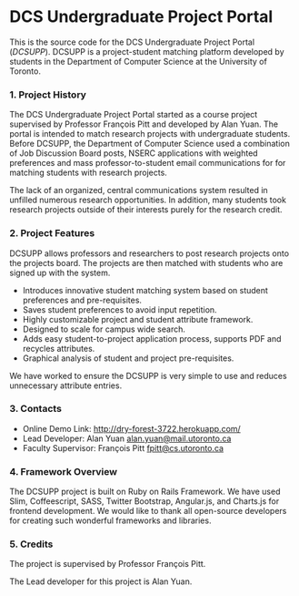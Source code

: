 # DCS Undergraduate Project Portal

This is the source code for the DCS Undergraduate Project Portal (_DCSUPP_). 
DCSUPP is a project-student matching platform developed by students in the 
Department of Computer Science at the University of Toronto.

### 1. Project History

The DCS Undergraduate Project Portal started as a course project supervised 
by Professor François Pitt and developed by Alan Yuan. The portal is intended 
to match research projects with undergraduate students. Before DCSUPP, the 
Department of Computer Science used a combination of Job Discussion 
Board posts, NSERC applications with weighted preferences and mass professor-to-student email communications for for matching students with research projects.

The lack of an organized, central communications system resulted in unfilled numerous research 
opportunities. In addition, many students 
took research projects outside of their interests purely for the research 
credit.

### 2. Project Features

DCSUPP allows professors and researchers to post research projects onto the 
projects board. The projects are then matched with students who are signed up 
with the system.

* Introduces innovative student matching system based on student preferences 
  and pre-requisites.
* Saves student preferences to avoid input repetition.
* Highly customizable project and student attribute framework.
* Designed to scale for campus wide search.
* Adds easy student-to-project application process, supports PDF and recycles 
  attributes.
* Graphical analysis of student and project pre-requisites.

We have worked to ensure the DCSUPP is very simple to use and reduces 
unnecessary attribute entries.

### 3. Contacts

* Online Demo Link: <http://dry-forest-3722.herokuapp.com/>
* Lead Developer: Alan Yuan <alan.yuan@mail.utoronto.ca>
* Faculty Supervisor: François Pitt <fpitt@cs.utoronto.ca>

### 4. Framework Overview

The DCSUPP project is built on Ruby on Rails Framework. We have used Slim, 
Coffeescript, SASS, Twitter Bootstrap, Angular.js, and Charts.js for frontend 
development. We would like to thank all open-source developers for creating 
such wonderful frameworks and libraries.

### 5. Credits

The project is supervised by Professor François Pitt.

The Lead developer for this project is Alan Yuan.
